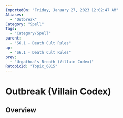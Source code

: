 ```yaml
---
ImportedOn: "Friday, January 27, 2023 12:02:47 AM"
Aliases:
  - "Outbreak"
Category: "Spell"
Tags:
  - "Category/Spell"
parent:
  - "S6.1 - Death Cult Rules"
up:
  - "S6.1 - Death Cult Rules"
prev:
  - "Urgathoa's Breath (Villain Codex)"
RWtopicId: "Topic_6815"
---
```

# Outbreak (Villain Codex)
## Overview

